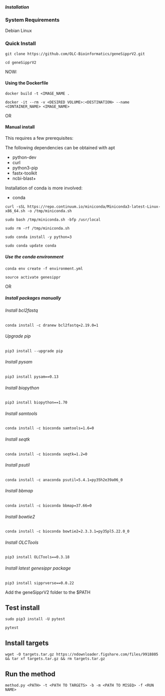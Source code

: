 ##### Installation

### System Requirements
Debian Linux


### Quick Install

`git clone https://github.com/OLC-Bioinformatics/geneSipprV2.git`

`cd geneSipprV2`

NOW:

#### Using the Dockerfile

`docker build -t <IMAGE_NAME .`

`docker -it --rm -v <DESIRED VOLUME>:<DESTINATION> --name <CONTAINER_NAME> <IMAGE_NAME>`

OR


#### Manual install

This requires a few prerequisites:

The following dependencies can be obtained with apt

- python-dev
- curl
- python3-pip
- fastx-toolkit
- ncbi-blast+

Installation of conda is more involved:

- conda

`curl -sSL https://repo.continuum.io/miniconda/Miniconda3-latest-Linux-x86_64.sh -o /tmp/miniconda.sh`

`sudo bash /tmp/miniconda.sh -bfp /usr/local`

`sudo rm -rf /tmp/miniconda.sh`

`sudo conda install -y python=3`

`sudo conda update conda`

##### Use the conda environment


`conda env create -f environment.yml`

`source activate genesippr`

OR

##### Install packages manually

###### Install bcl2fastq
`conda install -c dranew bcl2fastq=2.19.0=1`

###### Upgrade pip
`pip3 install --upgrade pip`

###### Install pysam
`pip3 install pysam==0.13`

###### Install biopython 
`pip3 install biopython==1.70`

###### Install samtools
`conda install -c bioconda samtools=1.6=0`

###### Install seqtk
`conda install -c bioconda seqtk=1.2=0`

###### Install psutil
`conda install -c anaconda psutil=5.4.1=py35h2e39a06_0`

###### Install bbmap 
`conda install -c bioconda bbmap=37.66=0` 

###### Install bowtie2 
`conda install -c bioconda bowtie2=2.3.3.1=py35pl5.22.0_0`

###### Install OLCTools
`pip3 install OLCTools==0.3.18`

###### Install latest genesippr package
`pip3 install sipprverse==0.0.22`

Add the geneSipprV2 folder to the $PATH

## Test install
`sudo pip3 install -U pytest`

`pytest`

## Install targets

`wget -O targets.tar.gz https://ndownloader.figshare.com/files/9918805 && tar xf targets.tar.gz && rm targets.tar.gz`

## Run the method
`method.py <PATH> -t <PATH TO TARGETS> -b -m <PATH TO MISEQ> -f <RUN NAME>`